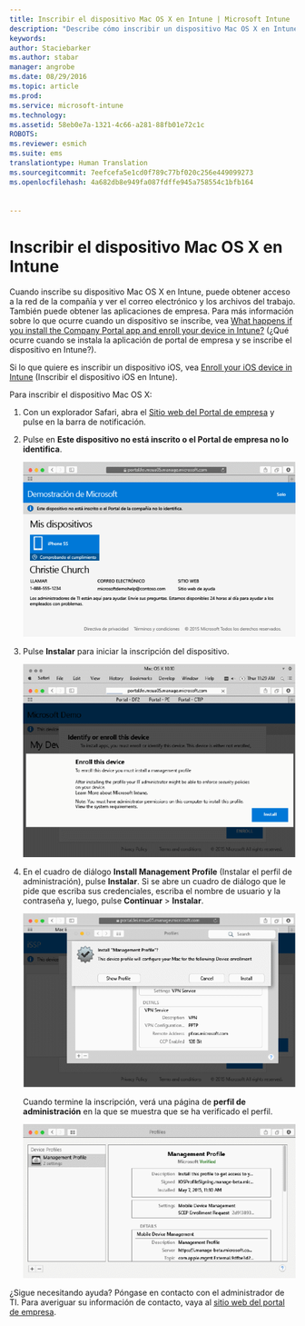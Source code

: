 ```yaml
---
title: Inscribir el dispositivo Mac OS X en Intune | Microsoft Intune
description: "Describe cómo inscribir un dispositivo Mac OS X en Intune."
keywords: 
author: Staciebarker
ms.author: stabar
manager: angrobe
ms.date: 08/29/2016
ms.topic: article
ms.prod: 
ms.service: microsoft-intune
ms.technology: 
ms.assetid: 58eb0e7a-1321-4c66-a281-88fb01e72c1c
ROBOTS: 
ms.reviewer: esmich
ms.suite: ems
translationtype: Human Translation
ms.sourcegitcommit: 7eefcefa5e1cd0f789c77bf020c256e449099273
ms.openlocfilehash: 4a682db8e949fa087fdffe945a758554c1bfb164


---
```



# Inscribir el dispositivo Mac OS X en Intune

Cuando inscribe su dispositivo Mac OS X en Intune, puede obtener acceso a la red de la compañía y ver el correo electrónico y los archivos del trabajo. También puede obtener las aplicaciones de empresa. Para más información sobre lo que ocurre cuando un dispositivo se inscribe, vea [What happens if you install the Company Portal app and enroll your device in Intune?](what-happens-if-you-install-the-company-portal-app-and-enroll-your-device-in-intune-ios.md) (¿Qué ocurre cuando se instala la aplicación de portal de empresa y se inscribe el dispositivo en Intune?).

Si lo que quiere es inscribir un dispositivo iOS, vea [Enroll your iOS device in Intune](enroll-your-device-in-intune-ios.md) (Inscribir el dispositivo iOS en Intune).


Para inscribir el dispositivo Mac OS X:

1.  Con un explorador Safari, abra el [Sitio web del Portal de empresa](https://portal.manage.microsoft.com) y pulse en la barra de notificación.

2.  Pulse en **Este dispositivo no está inscrito o el Portal de empresa no lo identifica**.

    ![device-not-enrolled](./media/1-macosx-enroll-tap-enroll.png)

3.  Pulse **Instalar** para iniciar la inscripción del dispositivo.

    ![tap-install-to-enroll](./media/2-macosx-enroll--install-button.png)

4.  En el cuadro de diálogo **Install Management Profile** (Instalar el perfil de administración), pulse **Instalar**. Si se abre un cuadro de diálogo que le pide que escriba sus credenciales, escriba el nombre de usuario y la contraseña y, luego, pulse **Continuar** &gt; **Instalar**.

    ![install-management-profile](./media/3-macosx-enroll-tap-install.png)

    Cuando termine la inscripción, verá una página de **perfil de administración** en la que se muestra que se ha verificado el perfil.

    ![management-profile-verified](./media/4-macosx-enroll-done.png)

¿Sigue necesitando ayuda? Póngase en contacto con el administrador de TI. Para averiguar su información de contacto, vaya al [sitio web del portal de empresa](http://portal.manage.microsoft.com).



<!--HONumber=Oct16_HO2-->


